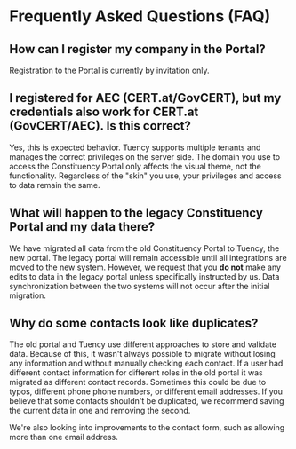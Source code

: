# Frequently Asked Questions (FAQ)

## How can I register my company in the Portal?

Registration to the Portal is currently by invitation only.

## I registered for AEC (CERT.at/GovCERT), but my credentials also work for CERT.at (GovCERT/AEC). Is this correct?

Yes, this is expected behavior. Tuency supports multiple tenants and manages the correct privileges
on the server side. The domain you use to access the Constituency Portal only affects the
visual theme, not the functionality. Regardless of the "skin" you use, your privileges and access
to data remain the same.

## What will happen to the legacy Constituency Portal and my data there?

We have migrated all data from the old Constituency Portal to Tuency, the new portal. The legacy
portal will remain accessible until all integrations are moved to the new system. However, we
request that you __do not__ make any edits to data in the legacy portal unless specifically
instructed by us. Data synchronization between the two systems will not occur after the initial
migration.

## Why do some contacts look like duplicates?

The old portal and Tuency use different approaches to store and validate data. Because of this,
it wasn't always possible to migrate without losing any information and without manually checking
each contact. If a user had different contact information for different roles in the old portal
it was migrated as different contact records. Sometimes this could be due to typos, different phone
phone numbers, or different email addresses. If you believe that some contacts shouldn't be
duplicated, we recommend saving the current data in one and removing the second.

We're also looking into improvements to the contact form, such as allowing more than one email address.